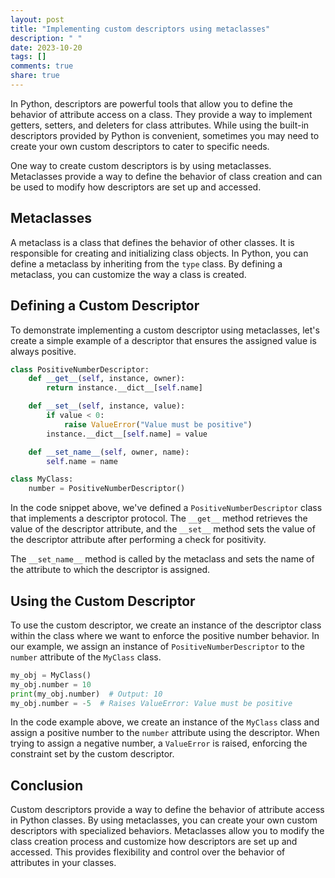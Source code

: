 ```yaml
---
layout: post
title: "Implementing custom descriptors using metaclasses"
description: " "
date: 2023-10-20
tags: []
comments: true
share: true
---
```


In Python, descriptors are powerful tools that allow you to define the behavior of attribute access on a class. They provide a way to implement getters, setters, and deleters for class attributes. While using the built-in descriptors provided by Python is convenient, sometimes you may need to create your own custom descriptors to cater to specific needs.

One way to create custom descriptors is by using metaclasses. Metaclasses provide a way to define the behavior of class creation and can be used to modify how descriptors are set up and accessed.

## Metaclasses

A metaclass is a class that defines the behavior of other classes. It is responsible for creating and initializing class objects. In Python, you can define a metaclass by inheriting from the `type` class. By defining a metaclass, you can customize the way a class is created.

## Defining a Custom Descriptor

To demonstrate implementing a custom descriptor using metaclasses, let's create a simple example of a descriptor that ensures the assigned value is always positive.

```python
class PositiveNumberDescriptor:
    def __get__(self, instance, owner):
        return instance.__dict__[self.name]

    def __set__(self, instance, value):
        if value < 0:
            raise ValueError("Value must be positive")
        instance.__dict__[self.name] = value

    def __set_name__(self, owner, name):
        self.name = name

class MyClass:
    number = PositiveNumberDescriptor()
```

In the code snippet above, we've defined a `PositiveNumberDescriptor` class that implements a descriptor protocol. The `__get__` method retrieves the value of the descriptor attribute, and the `__set__` method sets the value of the descriptor attribute after performing a check for positivity.

The `__set_name__` method is called by the metaclass and sets the name of the attribute to which the descriptor is assigned.

## Using the Custom Descriptor

To use the custom descriptor, we create an instance of the descriptor class within the class where we want to enforce the positive number behavior. In our example, we assign an instance of `PositiveNumberDescriptor` to the `number` attribute of the `MyClass` class.

```python
my_obj = MyClass()
my_obj.number = 10
print(my_obj.number)  # Output: 10
my_obj.number = -5  # Raises ValueError: Value must be positive
```

In the code example above, we create an instance of the `MyClass` class and assign a positive number to the `number` attribute using the descriptor. When trying to assign a negative number, a `ValueError` is raised, enforcing the constraint set by the custom descriptor.

## Conclusion

Custom descriptors provide a way to define the behavior of attribute access in Python classes. By using metaclasses, you can create your own custom descriptors with specialized behaviors. Metaclasses allow you to modify the class creation process and customize how descriptors are set up and accessed. This provides flexibility and control over the behavior of attributes in your classes.